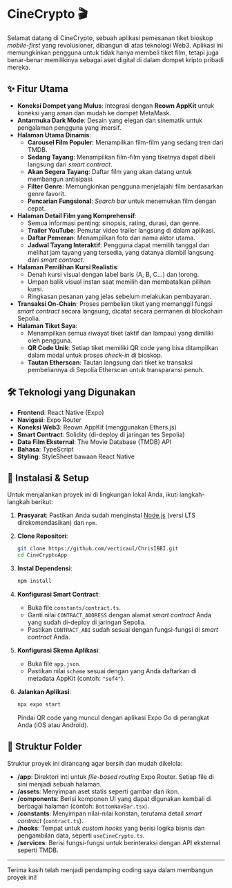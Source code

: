 # CineCrypto 🎬

Selamat datang di CineCrypto, sebuah aplikasi pemesanan tiket bioskop _mobile-first_ yang revolusioner, dibangun di atas teknologi Web3. Aplikasi ini memungkinkan pengguna untuk tidak hanya membeli tiket film, tetapi juga benar-benar memilikinya sebagai aset digital di dalam dompet kripto pribadi mereka.


## ✨ Fitur Utama

- **Koneksi Dompet yang Mulus**: Integrasi dengan **Reown AppKit** untuk koneksi yang aman dan mudah ke dompet MetaMask.
- **Antarmuka Dark Mode**: Desain yang elegan dan sinematik untuk pengalaman pengguna yang imersif.
- **Halaman Utama Dinamis**:
    - **Carousel Film Populer**: Menampilkan film-film yang sedang tren dari TMDB.
    - **Sedang Tayang**: Menampilkan film-film yang tiketnya dapat dibeli langsung dari _smart contract_.
    - **Akan Segera Tayang**: Daftar film yang akan datang untuk membangun antisipasi.
    - **Filter Genre**: Memungkinkan pengguna menjelajahi film berdasarkan genre favorit.
    - **Pencarian Fungsional**: _Search bar_ untuk menemukan film dengan cepat.
- **Halaman Detail Film yang Komprehensif**:
    - Semua informasi penting: sinopsis, rating, durasi, dan genre.
    - **Trailer YouTube**: Pemutar video trailer langsung di dalam aplikasi.
    - **Daftar Pemeran**: Menampilkan foto dan nama aktor utama.
    - **Jadwal Tayang Interaktif**: Pengguna dapat memilih tanggal dan melihat jam tayang yang tersedia, yang datanya diambil langsung dari _smart contract_.
- **Halaman Pemilihan Kursi Realistis**:
    - Denah kursi visual dengan label baris (A, B, C...) dan lorong.
    - Umpan balik visual instan saat memilih dan membatalkan pilihan kursi.
    - Ringkasan pesanan yang jelas sebelum melakukan pembayaran.
- **Transaksi On-Chain**: Proses pembelian tiket yang memanggil fungsi _smart contract_ secara langsung, dicatat secara permanen di blockchain Sepolia.
- **Halaman Tiket Saya**:
    - Menampilkan semua riwayat tiket (aktif dan lampau) yang dimiliki oleh pengguna.
    - **QR Code Unik**: Setiap tiket memiliki QR code yang bisa ditampilkan dalam modal untuk proses _check-in_ di bioskop.
    - **Tautan Etherscan**: Tautan langsung dari tiket ke transaksi pembeliannya di Sepolia Etherscan untuk transparansi penuh.

## 🛠️ Teknologi yang Digunakan

- **Frontend**: React Native (Expo)
- **Navigasi**: Expo Router
- **Koneksi Web3**: Reown AppKit (menggunakan Ethers.js)
- **Smart Contract**: Solidity (di-deploy di jaringan tes Sepolia)
- **Data Film Eksternal**: The Movie Database (TMDB) API
- **Bahasa**: TypeScript
- **Styling**: StyleSheet bawaan React Native

## 🚀 Instalasi & Setup

Untuk menjalankan proyek ini di lingkungan lokal Anda, ikuti langkah-langkah berikut:

1.  **Prasyarat**: Pastikan Anda sudah menginstal [Node.js](https://nodejs.org/) (versi LTS direkomendasikan) dan `npm`.

2.  **Clone Repositori**:
    ```bash
    git clone https://github.com/verticaul/ChrisIBBI.git
    cd CineCryptoApp
    ```

3.  **Instal Dependensi**:
    ```bash
    npm install
    ```

4.  **Konfigurasi Smart Contract**:
    - Buka file `constants/contract.ts`.
    - Ganti nilai `CONTRACT_ADDRESS` dengan alamat _smart contract_ Anda yang sudah di-deploy di jaringan Sepolia.
    - Pastikan `CONTRACT_ABI` sudah sesuai dengan fungsi-fungsi di _smart contract_ Anda.

5.  **Konfigurasi Skema Aplikasi**:
    - Buka file `app.json`.
    - Pastikan nilai `scheme` sesuai dengan yang Anda daftarkan di metadata AppKit (contoh: `"sof4"`).

6.  **Jalankan Aplikasi**:
    ```bash
    npx expo start
    ```
    Pindai QR code yang muncul dengan aplikasi Expo Go di perangkat Anda (iOS atau Android).

## 📁 Struktur Folder

Struktur proyek ini dirancang agar bersih dan mudah dikelola:

-   **/app**: Direktori inti untuk _file-based routing_ Expo Router. Setiap file di sini menjadi sebuah halaman.
-   **/assets**: Menyimpan aset statis seperti gambar dan ikon.
-   **/components**: Berisi komponen UI yang dapat digunakan kembali di berbagai halaman (contoh: `BottomNavBar.tsx`).
-   **/constants**: Menyimpan nilai-nilai konstan, terutama detail _smart contract_ (`contract.ts`).
-   **/hooks**: Tempat untuk _custom hooks_ yang berisi logika bisnis dan pengambilan data, seperti `useCineCrypto.ts`.
-   **/services**: Berisi fungsi-fungsi untuk berinteraksi dengan API eksternal seperti TMDB.

---

Terima kasih telah menjadi pendamping coding saya dalam membangun proyek ini!
